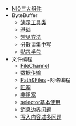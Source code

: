 
- [NIO三大组件](/md/netty-hm/01.NIO三大组件.md)
- ByteBuffer
  - [演示工具类](/md/netty-hm/ByteBuffer/01.ByteBuffer演示工具类.md)
  - [基础](/md/netty-hm/ByteBuffer/02.ByteBuffer基础.md)
  - [常见方法](/md/netty-hm/ByteBuffer/03.ByteBuffer常见方法.md)
  - [分散读集中写](/md/netty-hm/ByteBuffer/04.ByteBuffer分散读集中写.md)
  - [黏包半包](/md/netty-hm/ByteBuffer/05.ByteBuffer黏包半包.md)
- 文件编程
  - [FileChannel](/md/netty-hm/文件编程/01.文件编程-FileChannel.md)
  - [数据传输](/md/netty-hm/文件编程/02.文件编程-数据传输.md)
  - [Path&Files](/md/netty-hm/文件编程/03.文件编程-Path&Files.md)
-网络编程
  - [阻塞](/md/netty-hm/网络编程/01.网络编程-阻塞.md)
  - [非阻塞](/md/netty-hm/网络编程/02.网络编程-非阻塞.md)
  - [selector基本使用](/md/netty-hm/网络编程/03.网络编程-selector基本使用.md)
  - [消息边界问题](/md/netty-hm/网络编程/04.网络编程-消息边界.md)
  - [写入内容过多问题](/md/netty-hm/网络编程/04.网络编程-写入内容过多.md)